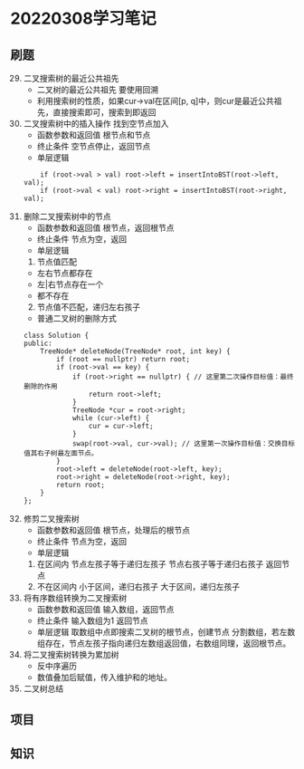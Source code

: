 # 20220308学习笔记

## 刷题
29. 二叉搜索树的最近公共祖先
    * 二叉树的最近公共祖先 要使用回溯
    * 利用搜索树的性质，如果cur->val在区间[p, q]中，则cur是最近公共祖先，直接搜索即可，搜索到即返回
30. 二叉搜索树中的插入操作
    找到空节点加入
    * 函数参数和返回值
    根节点和节点
    * 终止条件
    空节点停止，返回节点
    * 单层逻辑
    ```
        if (root->val > val) root->left = insertIntoBST(root->left, val);
        if (root->val < val) root->right = insertIntoBST(root->right, val);
    ```
31. 删除二叉搜索树中的节点
    * 函数参数和返回值
    根节点，返回根节点
    * 终止条件
    节点为空，返回
    * 单层逻辑
    1. 节点值匹配
      * 左右节点都存在
      * 左|右节点存在一个
      * 都不存在
    2. 节点值不匹配，递归左右孩子
    * 普通二叉树的删除方式
    ```
    class Solution {
    public:
        TreeNode* deleteNode(TreeNode* root, int key) {
            if (root == nullptr) return root;
            if (root->val == key) {
                if (root->right == nullptr) { // 这里第二次操作目标值：最终删除的作用
                    return root->left;
                }
                TreeNode *cur = root->right;
                while (cur->left) {
                    cur = cur->left;
                }
                swap(root->val, cur->val); // 这里第一次操作目标值：交换目标值其右子树最左面节点。
            }
            root->left = deleteNode(root->left, key);
            root->right = deleteNode(root->right, key);
            return root;
        }
    };
    ```
32. 修剪二叉搜索树
    * 函数参数和返回值
    根节点，处理后的根节点
    * 终止条件
    节点为空，返回
    * 单层逻辑
    1. 在区间内
    节点左孩子等于递归左孩子
    节点右孩子等于递归右孩子
    返回节点
    2. 不在区间内
    小于区间，递归右孩子
    大于区间，递归左孩子
33. 将有序数组转换为二叉搜索树
    * 函数参数和返回值
    输入数组，返回节点
    * 终止条件
    输入数组为1 返回节点
    * 单层逻辑
    取数组中点即搜索二叉树的根节点，创建节点
    分割数组，若左数组存在，节点左孩子指向递归左数组返回值，右数组同理，返回根节点。
34. 将二叉搜索树转换为累加树
    * 反中序遍历
    * 数值叠加后赋值，传入维护和的地址。
35. 二叉树总结
    

## 项目

## 知识